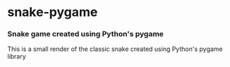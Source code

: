 # snake-pygame

### Snake game created using Python's pygame
This is a small render of the classic snake created using Python's pygame library
